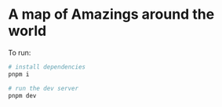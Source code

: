 # A map of Amazings around the world

To run:

```bash
# install dependencies
pnpm i

# run the dev server
pnpm dev

```
